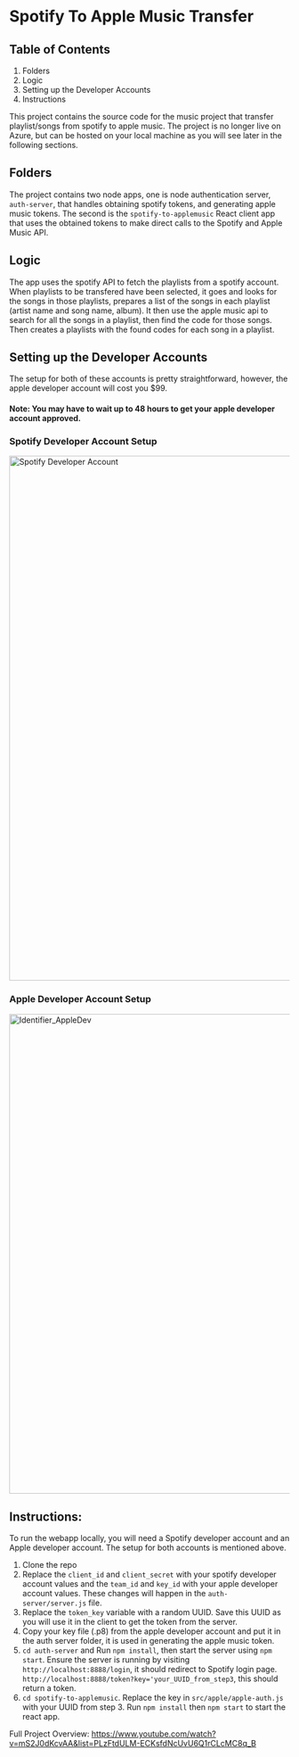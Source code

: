 # Spotify To Apple Music Transfer

## Table of Contents
1. Folders
2. Logic
3. Setting up the Developer Accounts
4. Instructions

This project contains the source code for the music project that transfer playlist/songs from spotify to apple
music. The project is no longer live on Azure, but can be hosted on your local machine as you will see
later in the following sections.

## Folders
The project contains two node apps, one is node authentication server, `auth-server`, that handles obtaining spotify tokens, and generating apple music tokens. The second is the `spotify-to-applemusic` React client app that uses the obtained tokens to make direct calls to the Spotify and Apple Music API. 

## Logic
The app uses the spotify API to fetch the playlists from a spotify account. When playlists to be transfered have been selected, it goes and looks for the songs in those playlists, prepares a list of the songs in each playlist (artist name and song name, album). It then use the apple music api to search for all the songs in a playlist, then find the code for those songs. Then creates a playlists with the found codes for each song in a playlist. 

## Setting up the Developer Accounts
The setup for both of these accounts is pretty straightforward, however, the apple developer account will cost
you $99.

#### Note: You may have to wait up to 48 hours to get your apple developer account approved.

### Spotify Developer Account Setup

<img width="941" alt="Spotify Developer Account" src="https://user-images.githubusercontent.com/73921414/218345782-3e915464-6a37-4953-a668-41716469cd7f.PNG">

### Apple Developer Account Setup

<img width="860" alt="Identifier_AppleDev" src="https://user-images.githubusercontent.com/73921414/218345141-32cbbf3e-c8e9-4587-8caf-f5910315a420.PNG">

## Instructions:
To run the webapp locally, you will need a Spotify developer account and an Apple developer account. The
setup for both accounts is mentioned above.

1. Clone the repo
2. Replace the `client_id` and `client_secret` with your spotify developer account values and the `team_id` and `key_id` with your apple developer account values. These changes will happen in the `auth-server/server.js` file.
3. Replace the `token_key` variable with a random UUID. Save this UUID as you will use it in the client to get the token from the server. 
4. Copy your key file (.p8) from the apple developer account and put it in the auth server folder, it is used in generating the apple music token.
5. `cd auth-server` and Run `npm install`, then start the server using `npm start`. Ensure the server is running by visiting `http://localhost:8888/login`, it should redirect to Spotify login page. `http://localhost:8888/token?key='your_UUID_from_step3`, this should return a token. 
6. `cd spotify-to-applemusic`. Replace the key in `src/apple/apple-auth.js` with your UUID from step 3. Run `npm install` then `npm start` to start the react app. 

Full Project Overview: https://www.youtube.com/watch?v=mS2J0dKcvAA&list=PLzFtdULM-ECKsfdNcUvU6Q1rCLcMC8q_B


